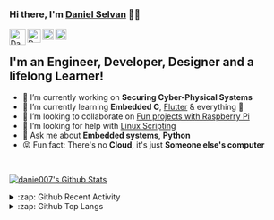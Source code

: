 ### Hi there, I'm [Daniel Selvan][aboutme] 👋🏽

[<img align="left" alt="Daniel | YouTube" width="28.5px" src="https://upload.wikimedia.org/wikipedia/commons/thumb/e/e1/YouTube_play_buttom_icon_%282013-2017%29.svg/1280px-YouTube_play_buttom_icon_%282013-2017%29.svg.png" />][youtube]
[<img align="left" alt="Daniel | Twitter" width="24.5px" src="https://upload.wikimedia.org/wikipedia/fr/c/c8/Twitter_Bird.svg" />][twitter]
[<img align="left" alt="Daniel | LinkedIn" width="20px" src="https://image.flaticon.com/icons/svg/174/174857.svg" />][linkedin]
[<img align="left" alt="Daniel | Instagram" width="20px" src="https://upload.wikimedia.org/wikipedia/commons/thumb/e/e7/Instagram_logo_2016.svg/1024px-Instagram_logo_2016.svg.png" />][instagram]

<br />

## I'm an Engineer, Developer, Designer and a lifelong Learner!

<!--
**danie007/danie007** is a ✨ _special_ ✨ repository because its `README.md` (this file) appears on your GitHub profile.
-->

- 🔭 I’m currently working on **Securing Cyber-Physical Systems**
- 🌱 I’m currently learning **Embedded C**, [Flutter](https://www.appbrewery.co/p/flutter-development-bootcamp-with-dart) & everything 🤣
- 👯 I’m looking to collaborate on [Fun projects with Raspberry Pi](https://github.com/danie007/ReSpeaker-4-Mic-Array-for-Raspberry-Pi)
- 🤔 I’m looking for help with [Linux Scripting](https://github.com/danie007/.bash_aliases)
- 💬 Ask me about **Embedded systems**, **Python**
- 😝 Fun fact: There's no **Cloud**, it's just **Someone else's computer**

<br />

[![danie007's Github Stats](https://github-readme-stats.vercel.app/api?username=danie007&show_icons=true&hide_border=true)](https://github.com/danie007?tab=repositories)

<details>
  <summary>:zap: Github Recent Activity</summary>

  <!--START_SECTION:activity-->
  
  <!--END_SECTION:activity-->

</details>

<details>
  <summary>:zap: Github Top Langs</summary>
  
  *NOTE: Top languages does not indicate my skill level or something like that, it's a github metric of which languages I have the most code on github, it's a new feature of [github-readme-stats](https://github.com/danie007/github-readme-stats)*

  [<img align="left" alt="danie007's Github Top Langs" src="https://github-readme-stats.vercel.app/api/top-langs/?username=danie007&layout=compact&hide_border=true" />](https://github.com/danie007?tab=repositories)

</details>

[aboutme]: https://about.me/meetdaniel
[twitter]: https://twitter.com/botfordani
[youtube]: https://www.youtube.com/channel/UCz5w2C2FJENwqm9PBI8FrYg
[instagram]: https://instagram.com/danied007
[linkedin]: https://www.linkedin.com/in/danielselvan/
